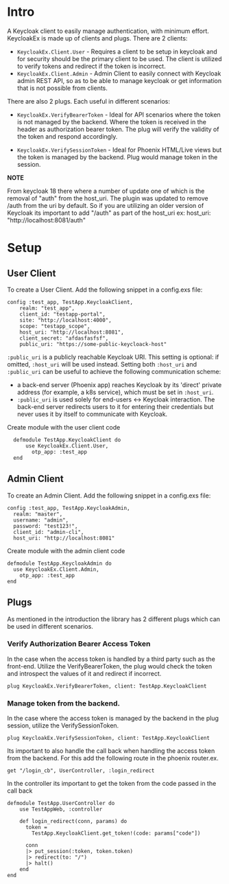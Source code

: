 # Intro

A Keycloak client to easily manage authentication, with minimum effort. KeycloakEx is made up of clients and plugs. There are 2 clients:

* `KeycloakEx.Client.User` - Requires a client to be setup in keycloak and for security should be the primary client to be used. The client is utilized to verify tokens and redirect if the token is incorrect.
* `KeycloakEx.Client.Admin` - Admin Client to easily connect with Keycloak admin REST API, so as to be able to manage keycloak or get information that is not possible from clients.

There are also 2 plugs. Each useful in different scenarios:

* `KeycloakEx.VerifyBearerToken` - Ideal for API scenarios where the token is not managed by the backend. Where the token is received in the header  as authorization bearer token. The plug will verify  the validity of the token and respond accordingly.

* `KeycloakEx.VerifySessionToken` - Ideal for Phoenix HTML/Live views but the token is managed by the backend. Plug would manage token in the session.

**NOTE**

  From keycloak 18 there where a number of update one of which is the removal of "auth" from the host_uri.
  The plugin was updated to remove /auth from the uri by default. So if you are utilizing an older version of
  Keycloak its important to add "/auth" as part of the host_uri ex:  host_uri: "http://localhost:8081/auth"

# Setup

## User Client

To create a User Client. Add the following snippet in a config.exs file:

    config :test_app, TestApp.KeycloakClient,
        realm: "test_app",
        client_id: "testapp-portal",
        site: "http://localhost:4000",
        scope: "testapp_scope",
        host_uri: "http://localhost:8081",
        client_secret: "afdasfasfsf",
        public_uri: "https://some-public-keycloack-host"

`:public_uri` is a publicly reachable Keycloak URI.
This setting is optional: if omitted, `:host_uri` will be used instead.
Setting both `:host_uri` and `:public_uri` can be useful to achieve the following
communication scheme:
   - a back-end server (Phoenix app) reaches Keycloak by its 'direct' private address
(for example, a k8s service), which must be set in `:host_uri`.
   - `:public_uri` is used solely for end-users <-> Keycloak interaction.
The back-end server redirects users to it for entering their credentials but never
uses it by itself to communicate with Keycloak.

Create module with the user client code

      defmodule TestApp.KeycloakClient do
          use KeycloakEx.Client.User,
            otp_app: :test_app
      end

## Admin Client

  To create an Admin Client. Add the following snippet in a config.exs file:

    config :test_app, TestApp.KeycloakAdmin,
      realm: "master",
      username: "admin",
      password: "test123!",
      client_id: "admin-cli",
      host_uri: "http://localhost:8081"

  Create module with the admin client code

    defmodule TestApp.KeycloakAdmin do
      use KeycloakEx.Client.Admin,
        otp_app: :test_app
    end

## Plugs

As mentioned in the introduction the library has 2 different plugs which can be used in different scenarios.

### Verify Authorization Bearer Access Token

In the case when the access token is handled by a third party such as the front-end. Utilize the VerifyBearerToken, the plug would check the token and introspect the values of it and redirect if incorrect.

    plug KeycloakEx.VerifyBearerToken, client: TestApp.KeycloakClient

### Manage token from the backend.

In the case where the access token is managed by the backend in the plug session, utilize the VerifySessionToken.

    plug KeycloakEx.VerifySessionToken, client: TestApp.KeycloakClient

Its important to also handle the call back when handling the access token from the backend. For this add the following route in the phoenix router.ex.

    get "/login_cb", UserController, :login_redirect

In the controller its important to get the token from the code passed in the call back

    defmodule TestApp.UserController do
        use TestAppWeb, :controller

        def login_redirect(conn, params) do
          token =
            TestApp.KeycloakClient.get_token!(code: params["code"])

          conn
          |> put_session(:token, token.token)
          |> redirect(to: "/")
          |> halt()
        end
    end
